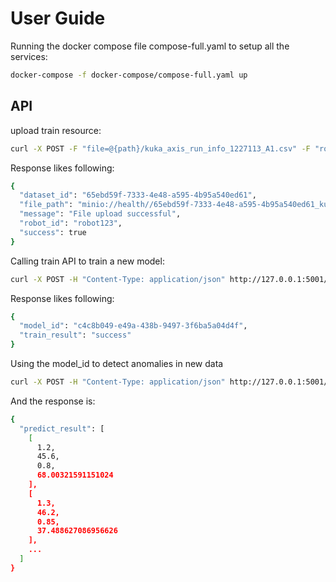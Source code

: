 # User Guide

Running the docker compose file compose-full.yaml to setup all the services:

```sh
docker-compose -f docker-compose/compose-full.yaml up
```

## API

upload train resource:

```sh
curl -X POST -F "file=@{path}/kuka_axis_run_info_1227113_A1.csv" -F "robot_id=robot123" http://localhost:5001/api/ai/resource/upload
```
Response likes following:
```sh
{
  "dataset_id": "65ebd59f-7333-4e48-a595-4b95a540ed61",
  "file_path": "minio://health//65ebd59f-7333-4e48-a595-4b95a540ed61_kuka_axis_run_info_1227113_A1.csv",
  "message": "File upload successful",
  "robot_id": "robot123",
  "success": true
}
```

Calling train API to train a new model:

```sh
curl -X POST -H "Content-Type: application/json" http://127.0.0.1:5001/api/ai/train -d '{"file_path" : "minio://health//a458f67f-9d63-4188-a8b8-ced414bab928_kuka_axis_run_info_1227113_A1.csv", "features": ["torque", "temperature", "current"]}'
```

Response likes following:
```sh
{
  "model_id": "c4c8b049-e49a-438b-9497-3f6ba5a04d4f",
  "train_result": "success"
}
```

Using the model_id to detect anomalies in new data
```sh
curl -X POST -H "Content-Type: application/json" http://127.0.0.1:5001/api/ai/predict -d '{"model_id": "c4c8b049-e49a-438b-9497-3f6ba5a04d4f", "training_data": [[1.2, 45.6, 0.8], [1.3, 46.2, 0.85], [1.1, 45.0, 0.75], [1.5, 47.0, 0.9]]}'
```

And the response is:
```sh
{
  "predict_result": [
    [
      1.2,
      45.6,
      0.8,
      68.00321591151024
    ],
    [
      1.3,
      46.2,
      0.85,
      37.488627086956626
    ],
    ...
  ]
}
```
